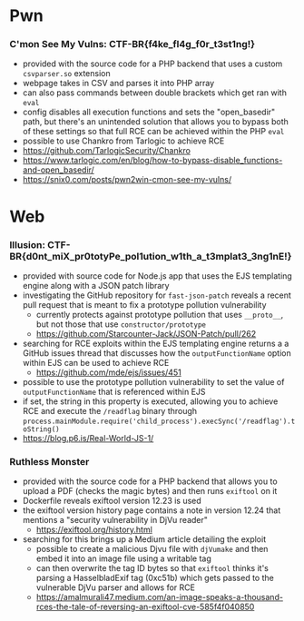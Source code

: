 # Pwn

### C'mon See My Vulns: CTF-BR{f4ke_fl4g_f0r_t3st1ng!}
- provided with the source code for a PHP backend that uses a custom `csvparser.so` extension
- webpage takes in CSV and parses it into PHP array
- can also pass commands between double brackets which get ran with `eval`
- config disables all execution functions and sets the "open_basedir" path, but there's an unintended solution that allows you to bypass both of these settings so that full RCE can be achieved within the PHP `eval`
- possible to use Chankro from Tarlogic to achieve RCE
- https://github.com/TarlogicSecurity/Chankro
- https://www.tarlogic.com/en/blog/how-to-bypass-disable_functions-and-open_basedir/
- https://snix0.com/posts/pwn2win-cmon-see-my-vulns/


# Web

### Illusion: CTF-BR{d0nt_miX_pr0totyPe_pol1ution_w1th_a_t3mplat3_3ng1nE!}
- provided with source code for Node.js app that uses the EJS templating engine along with a JSON patch library
- investigating the GitHub repository for `fast-json-patch` reveals a recent pull request that is meant to fix a prototype pollution vulnerability
    - currently protects against prototype pollution that uses `__proto__`, but not those that use `constructor/prototype`
    - https://github.com/Starcounter-Jack/JSON-Patch/pull/262
- searching for RCE exploits within the EJS templating engine returns a a GitHub issues thread that discusses how the `outputFunctionName` option within EJS can be used to achieve RCE
    - https://github.com/mde/ejs/issues/451
- possible to use the prototype pollution vulnerability to set the value of `outputFunctionName` that is referenced within EJS
- if set, the string in this property is executed, allowing you to achieve RCE and execute the `/readflag` binary through `process.mainModule.require('child_process').execSync('/readflag').toString()`
- https://blog.p6.is/Real-World-JS-1/

### Ruthless Monster
- provided with the source code for a PHP backend that allows you to upload a PDF (checks the magic bytes) and then runs `exiftool` on it
- Dockerfile reveals exiftool version 12.23 is used
- the exiftool version history page contains a note in version 12.24 that mentions a "security vulnerability in DjVu reader"
    - https://exiftool.org/history.html
- searching for this brings up a Medium article detailing the exploit
    - possible to create a malicious Djvu file with `djVumake` and then embed it into an image file using a writable tag
    - can then overwrite the tag ID bytes so that `exiftool` thinks it's parsing a HasselbladExif tag (0xc51b) which gets passed to the vulnerable DjVu parser and allows for RCE
    - https://amalmurali47.medium.com/an-image-speaks-a-thousand-rces-the-tale-of-reversing-an-exiftool-cve-585f4f040850
